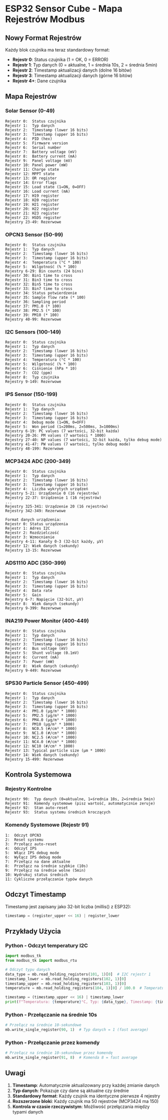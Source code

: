 # ESP32 Sensor Cube - Mapa Rejestrów Modbus

## Nowy Format Rejestrów

Każdy blok czujnika ma teraz standardowy format:
- **Rejestr 0**: Status czujnika (1 = OK, 0 = ERROR)
- **Rejestr 1**: Typ danych (0 = aktualne, 1 = średnia 10s, 2 = średnia 5min)
- **Rejestr 2**: Timestamp aktualizacji danych (dolne 16 bitów)
- **Rejestr 3**: Timestamp aktualizacji danych (górne 16 bitów)
- **Rejestr 4+**: Dane czujnika

## Mapa Rejestrów

### Solar Sensor (0-49)
```
Rejestr 0:  Status czujnika
Rejestr 1:  Typ danych
Rejestr 2:  Timestamp (lower 16 bits)
Rejestr 3:  Timestamp (upper 16 bits)
Rejestr 4:  PID (hex)
Rejestr 5:  Firmware version
Rejestr 6:  Serial number
Rejestr 7:  Battery voltage (mV)
Rejestr 8:  Battery current (mA)
Rejestr 9:  Panel voltage (mV)
Rejestr 10: Panel power (mW)
Rejestr 11: Charge state
Rejestr 12: MPPT state
Rejestr 13: OR register
Rejestr 14: Error flags
Rejestr 15: Load state (1=ON, 0=OFF)
Rejestr 16: Load current (mA)
Rejestr 17: H19 register
Rejestr 18: H20 register
Rejestr 19: H21 register
Rejestr 20: H22 register
Rejestr 21: H23 register
Rejestr 22: HSDS register
Rejestry 23-49: Rezerwowe
```

### OPCN3 Sensor (50-99)
```
Rejestr 0:  Status czujnika
Rejestr 1:  Typ danych
Rejestr 2:  Timestamp (lower 16 bits)
Rejestr 3:  Timestamp (upper 16 bits)
Rejestr 4:  Temperatura (°C * 100)
Rejestr 5:  Wilgotność (% * 100)
Rejestry 6-29: Bin counts (24 bins)
Rejestr 30: Bin1 time to cross
Rejestr 31: Bin3 time to cross
Rejestr 32: Bin5 time to cross
Rejestr 33: Bin7 time to cross
Rejestr 34: Status potwierdzenie
Rejestr 35: Sample flow rate (* 100)
Rejestr 36: Sampling period
Rejestr 37: PM1.0 (* 100)
Rejestr 38: PM2.5 (* 100)
Rejestr 39: PM10 (* 100)
Rejestry 40-99: Rezerwowe
```

### I2C Sensors (100-149)
```
Rejestr 0:  Status czujnika
Rejestr 1:  Typ danych
Rejestr 2:  Timestamp (lower 16 bits)
Rejestr 3:  Timestamp (upper 16 bits)
Rejestr 4:  Temperatura (°C * 100)
Rejestr 5:  Wilgotność (% * 100)
Rejestr 6:  Ciśnienie (hPa * 10)
Rejestr 7:  CO2 (ppm)
Rejestr 8:  Typ czujnika
Rejestry 9-149: Rezerwowe
```

### IPS Sensor (150-199)
```
Rejestr 0:  Status czujnika
Rejestr 1:  Typ danych
Rejestr 2:  Timestamp (lower 16 bits)
Rejestr 3:  Timestamp (upper 16 bits)
Rejestr 4:  Debug mode (1=ON, 0=OFF)
Rejestr 5:  Won period (1=200ms, 2=500ms, 3=1000ms)
Rejestry 6-19: PC values (7 wartości, 32-bit każda)
Rejestry 20-26: PM values (7 wartości * 1000)
Rejestry 27-40: NP values (7 wartości, 32-bit każda, tylko debug mode)
Rejestry 41-47: PW values (7 wartości, tylko debug mode)
Rejestry 48-199: Rezerwowe
```

### MCP3424 ADC (200-349)
```
Rejestr 0:  Status czujnika
Rejestr 1:  Typ danych
Rejestr 2:  Timestamp (lower 16 bits)
Rejestr 3:  Timestamp (upper 16 bits)
Rejestr 4:  Liczba wykrytych urządzeń
Rejestry 5-21: Urządzenie 0 (16 rejestrów)
Rejestry 22-37: Urządzenie 1 (16 rejestrów)
...
Rejestry 325-341: Urządzenie 20 (16 rejestrów)
Rejestry 342-349: Rezerwowe

Format danych urządzenia:
Rejestr 0: Status urządzenia
Rejestr 1: Adres I2C
Rejestr 2: Rozdzielczość
Rejestr 3: Wzmocnienie
Rejestry 4-11: Kanały 0-3 (32-bit każdy, µV)
Rejestr 12: Wiek danych (sekundy)
Rejestry 13-15: Rezerwowe
```

### ADS1110 ADC (350-399)
```
Rejestr 0:  Status czujnika
Rejestr 1:  Typ danych
Rejestr 2:  Timestamp (lower 16 bits)
Rejestr 3:  Timestamp (upper 16 bits)
Rejestr 4:  Data rate
Rejestr 5:  Gain
Rejestry 6-7: Napięcie (32-bit, µV)
Rejestr 8:  Wiek danych (sekundy)
Rejestry 9-399: Rezerwowe
```

### INA219 Power Monitor (400-449)
```
Rejestr 0:  Status czujnika
Rejestr 1:  Typ danych
Rejestr 2:  Timestamp (lower 16 bits)
Rejestr 3:  Timestamp (upper 16 bits)
Rejestr 4:  Bus voltage (mV)
Rejestr 5:  Shunt voltage (0.1mV)
Rejestr 6:  Current (mA)
Rejestr 7:  Power (mW)
Rejestr 8:  Wiek danych (sekundy)
Rejestry 9-449: Rezerwowe
```

### SPS30 Particle Sensor (450-499)
```
Rejestr 0:  Status czujnika
Rejestr 1:  Typ danych
Rejestr 2:  Timestamp (lower 16 bits)
Rejestr 3:  Timestamp (upper 16 bits)
Rejestr 4:  PM1.0 (µg/m³ * 1000)
Rejestr 5:  PM2.5 (µg/m³ * 1000)
Rejestr 6:  PM4.0 (µg/m³ * 1000)
Rejestr 7:  PM10 (µg/m³ * 1000)
Rejestr 8:  NC0.5 (#/cm³ * 1000)
Rejestr 9:  NC1.0 (#/cm³ * 1000)
Rejestr 10: NC2.5 (#/cm³ * 1000)
Rejestr 11: NC4.0 (#/cm³ * 1000)
Rejestr 12: NC10 (#/cm³ * 1000)
Rejestr 13: Typical particle size (µm * 1000)
Rejestr 14: Wiek danych (sekundy)
Rejestry 15-499: Rezerwowe
```

## Kontrola Systemowa

### Rejestry Kontrolne
```
Rejestr 90:  Typ danych (0=aktualne, 1=średnia 10s, 2=średnia 5min)
Rejestr 91:  Komendy systemowe (pisz wartość, automatycznie zeruje)
Rejestr 92:  Stan auto-reset
Rejestr 93:  Status systemu średnich kroczących
```

### Komendy Systemowe (Rejestr 91)
```
1:  Odczyt OPCN3
2:  Reset systemu
3:  Przełącz auto-reset
4:  Odczyt IPS
5:  Włącz IPS debug mode
6:  Wyłącz IPS debug mode
7:  Przełącz na dane aktualne
8:  Przełącz na średnie szybkie (10s)
9:  Przełącz na średnie wolne (5min)
10: Wydrukuj status średnich
11: Cykliczne przełączanie typów danych
```

## Odczyt Timestamp

Timestamp jest zapisany jako 32-bit liczba (millis() z ESP32):
```python
timestamp = (register_upper << 16) | register_lower
```

## Przykłady Użycia

### Python - Odczyt temperatury I2C
```python
import modbus_tk
from modbus_tk import modbus_rtu

# Odczyt typu danych
data_type = mb.read_holding_registers(101, 1)[0]  # I2C rejestr 1
timestamp_lower = mb.read_holding_registers(102, 1)[0]
timestamp_upper = mb.read_holding_registers(103, 1)[0]
temperature = mb.read_holding_registers(104, 1)[0] / 100.0  # Temperatura

timestamp = (timestamp_upper << 16) | timestamp_lower
print(f"Temperatura: {temperature}°C, Typ: {data_type}, Timestamp: {timestamp}")
```

### Python - Przełączanie na średnie 10s
```python
# Przełącz na średnie 10-sekundowe
mb.write_single_register(90, 1)  # Typ danych = 1 (fast average)
```

### Python - Przełączanie przez komendy
```python
# Przełącz na średnie 10-sekundowe przez komendę
mb.write_single_register(91, 8)  # Komenda 8 = fast average
```

## Uwagi

1. **Timestamp**: Automatycznie aktualizowany przy każdej zmianie danych
2. **Typ danych**: Pokazuje czy dane są aktualne czy średnie
3. **Standardowy format**: Każdy czujnik ma identyczne pierwsze 4 rejestry
4. **Rozszerzone bloki**: Każdy czujnik ma 50 rejestrów (MCP3424 ma 150)
5. **Kontrola w czasie rzeczywistym**: Możliwość przełączania między typami danych 
